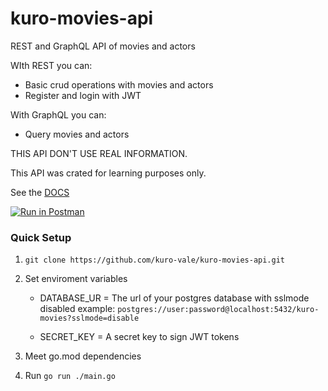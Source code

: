 # kuro-movies-api
REST and GraphQL API of movies and actors

WIth REST you can:

- Basic crud operations with movies and actors
- Register and login with JWT

With GraphQL you can:

- Query movies and actors

THIS API DON'T USE REAL INFORMATION.

This API was crated for learning purposes only.

See the [DOCS](https://documenter.getpostman.com/view/20195671/UzBpLRz8)

[![Run in Postman](https://run.pstmn.io/button.svg)](https://app.getpostman.com/run-collection/20195671-8e639575-089c-415a-b082-f2a4d23f0469?action=collection%2Ffork&collection-url=entityId%3D20195671-8e639575-089c-415a-b082-f2a4d23f0469%26entityType%3Dcollection%26workspaceId%3D340d12f8-bfd8-4f84-8bc7-f3b080c24682)

### Quick Setup

1. ```git clone https://github.com/kuro-vale/kuro-movies-api.git```

2. Set enviroment variables
    - DATABASE_UR = The url of your postgres database with sslmode disabled example: ```postgres://user:password@localhost:5432/kuro-movies?sslmode=disable```

    - SECRET_KEY = A secret key to sign JWT tokens
3. Meet go.mod dependencies
4. Run ```go run ./main.go```

